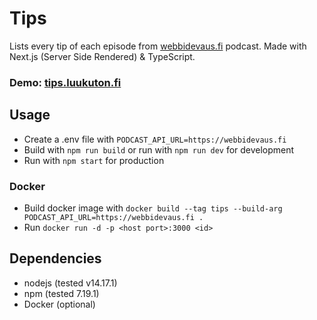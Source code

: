 # Tips

Lists every tip of each episode from [webbidevaus.fi](https://webbidevaus.fi/) podcast. Made with Next.js (Server Side Rendered) & TypeScript.

### Demo: [tips.luukuton.fi](https://tips.luukuton.fi)

## Usage

- Create a .env file with `PODCAST_API_URL=https://webbidevaus.fi`
- Build with `npm run build` or run with `npm run dev` for development
- Run with `npm start` for production

### Docker

- Build docker image with `docker build --tag tips --build-arg PODCAST_API_URL=https://webbidevaus.fi .`
- Run `docker run -d -p <host port>:3000 <id>`

## Dependencies

- nodejs (tested v14.17.1)
- npm (tested 7.19.1)
- Docker (optional)
